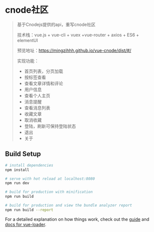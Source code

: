 # cnode社区

> 基于Cnodejs提供的api，重写cnode社区
>
> 技术栈：vue.js + vue-cli + vuex +vue-router + axios + ES6 + elementUI
>
> 预览地址：https://mingzihhh.github.io/vue-cnode/dist/#/
>
> 实现功能：
>
> - 首页列表，分页加载
> - 按标签查看
> - 查看文章详情和评论
> - 用户信息
> - 查看个人主页
> - 消息提醒
> - 查看消息列表
> - 收藏文章
> - 取消收藏
> - 登陆，刷新可保持登陆状态
> - 退出
> - 关于

## Build Setup

``` bash
# install dependencies
npm install

# serve with hot reload at localhost:8080
npm run dev

# build for production with minification
npm run build

# build for production and view the bundle analyzer report
npm run build --report
```

For a detailed explanation on how things work, check out the [guide](http://vuejs-templates.github.io/webpack/) and [docs for vue-loader](http://vuejs.github.io/vue-loader).

